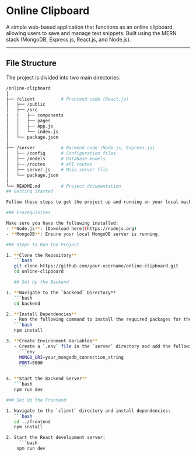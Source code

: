 # Online Clipboard

A simple web-based application that functions as an online clipboard, allowing users to save and manage text snippets. Built using the MERN stack (MongoDB, Express.js, React.js, and Node.js).

---

## File Structure

The project is divided into two main directories:

```bash
/online-clipboard
│
├── /client          # Frontend code (React.js)
│   ├── /public
│   ├── /src
│   │   ├── components
│   │   ├── pages
│   │   ├── App.js
│   │   └── index.js
│   └── package.json
│
├── /server          # Backend code (Node.js, Express.js)
│   ├── /config      # Configuration files
│   ├── /models      # Database models
│   ├── /routes      # API routes
│   ├── server.js    # Main server file
│   └── package.json
│
└── README.md        # Project documentation
## Getting Started

Follow these steps to get the project up and running on your local machine:

### Prerequisites

Make sure you have the following installed:
- **Node.js**: [Download here](https://nodejs.org)
- **MongoDB**: Ensure your local MongoDB server is running.

### Steps to Run the Project

1. **Clone the Repository**
   ```bash
   git clone https://github.com/your-username/online-clipboard.git
   cd online-clipboard

   ## Set Up the Backend

1. **Navigate to the `backend` Directory**
   ```bash
   cd backend

2. **Install Dependencies**
   - Run the following command to install the required packages for the backend:
   ```bash
   npm install

3. **Create Environment Variables**
   - Create a `.env` file in the `server` directory and add the following environment variables:
     ```env
     MONGO_URI=your_mongodb_connection_string
     PORT=5000
     ```

4. **Start the Backend Server**
   ```bash
   npm run dev

### Set Up the Frontend

1. Navigate to the `client` directory and install dependencies:
   ```bash
   cd ../frontend
   npm install

2. Start the React development server:
     ```bash
    npm run dev
